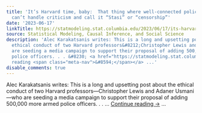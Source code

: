 ```yaml
---
title: 'It’s Harvard time, baby:  That thing where well-connected policy advocates
  can’t handle criticism and call it “Stasi” or “censorship”'
date: '2023-06-17'
linkTitle: https://statmodeling.stat.columbia.edu/2023/06/17/its-harvard-time-baby-that-thing-where-well-connected-policy-advocates-cant-handle-criticism-and-call-it-stasi-or-censorship/
source: Statistical Modeling, Causal Inference, and Social Science
description: 'Alec Karakatsanis writes: This is a long and upsetting post about the
  ethical conduct of two Harvard professors&#8212;Christopher Lewis and Adaner Usmani&#8212;who
  are seeding a media campaign to support their proposal of adding 500,000 more armed
  police officers. . . &#8230; <a href="https://statmodeling.stat.columbia.edu/2023/06/17/its-harvard-time-baby-that-thing-where-well-connected-policy-advocates-cant-handle-criticism-and-call-it-stasi-or-censorship/">Continue
  reading <span class="meta-nav">&#8594;</span></a> ...'
disable_comments: true
---
```

Alec Karakatsanis writes: This is a long and upsetting post about the ethical conduct of two Harvard professors&#8212;Christopher Lewis and Adaner Usmani&#8212;who are seeding a media campaign to support their proposal of adding 500,000 more armed police officers. . . &#8230; <a href="https://statmodeling.stat.columbia.edu/2023/06/17/its-harvard-time-baby-that-thing-where-well-connected-policy-advocates-cant-handle-criticism-and-call-it-stasi-or-censorship/">Continue reading <span class="meta-nav">&#8594;</span></a> ...
